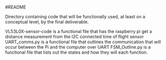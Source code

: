 #README

Directory containing code that will be functionally used, at least on a conceptual level, by the final deliverable.

VL53L0X-sensor-code is a functional file that has the raspberry pi get a distance measurement from the I2C connected time of flight sensor
UART_comms.py is a functional file that outlines the communication that will occur between the Pi and the computer over UART
FSM_Outline.py is a functional file that lists out the states and how they will each function.